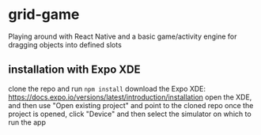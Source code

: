 # grid-game
Playing around with React Native and a basic game/activity engine for dragging objects into defined slots

## installation with Expo XDE
clone the repo and run `npm install`
download the Expo XDE: https://docs.expo.io/versions/latest/introduction/installation
open the XDE, and then use "Open existing project" and point to the cloned repo
once the project is opened, click "Device" and then select the simulator on which to run the app
